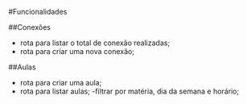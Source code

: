 #Funcionalidades

##Conexões

- rota para listar o total de conexão realizadas;
- rota para criar uma nova conexão;

##Aulas

- rota para criar uma aula;
- rota para listar aulas;
    -filtrar por matéria, dia da semana e horário;